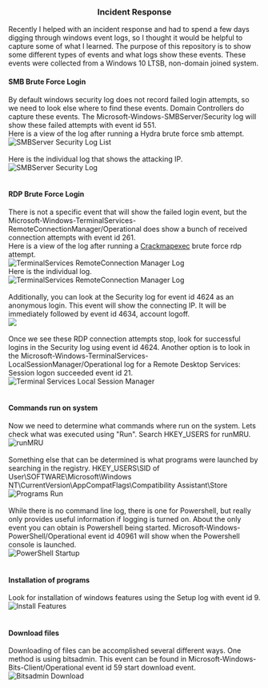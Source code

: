 ### <center> Incident Response </center>
Recently I helped with an incident response and had to spend a few days digging through windows event logs, so I thought it would be helpful to capture some of what I learned.  The purpose of this repository is to show some different types of events and what logs show these events.  These events were collected from a Windows 10 LTSB, non-domain joined system.


#### SMB Brute Force Login
By default windows security log does not record failed login attempts, so we need to look else where to find these events.  Domain Controllers do capture these events.  The Microsoft-Windows-SMBServer/Security log will show these failed attempts with event id 551.</br>
Here is a view of the log after running a Hydra brute force smb attempt.</br>
![](https://github.com/defendthehoneypot/incidentresponse/blob/master/images/smbserver-security-log-list.png "SMBServer Security Log List")</br>
</br>
Here is the individual log that shows the attacking IP.</br>
![](https://github.com/defendthehoneypot/incidentresponse/blob/master/images/smbserver-security-log.png "SMBServer Security Log")</br>
</br>
#### RDP Brute Force Login
There is not a specific event that will show the failed login event, but the Microsoft-Windows-TerminalServices-RemoteConnectionManager/Operational does show a bunch of received connection attempts with event id 261.</br>
Here is a view of the log after running a [Crackmapexec](https://github.com/byt3bl33d3r/CrackMapExec/wiki/Using-Credentials) brute force rdp attempt.</br>
![](https://github.com/defendthehoneypot/incidentresponse/blob/master/images/terminal-services-remote-connection-manager-list.png "TerminalServices RemoteConnection Manager Log")</br>
Here is the individual log.</br>
![](https://github.com/defendthehoneypot/incidentresponse/blob/master/images/terminal-services-remote-connection-manager.png "TerminalServices RemoteConnection Manager Log")</br>
</br>
Additionally, you can look at the Security log for event id 4624 as an anonymous login.  This event will show the connecting IP.  It will be immediately followed by event id 4634, account logoff.</br>
![](https://github.com/defendthehoneypot/incidentresponse/blob/master/images/security-4624-anonymous.png)</br>
</br>
Once we see these RDP connection attempts stop, look for successful logins in the Security log using event id 4624.  Another option is to look in the Microsoft-Windows-TerminalServices-LocalSessionManager/Operational log for a Remote Desktop Services: Session logon succeeded event id 21.</br>
![](https://github.com/defendthehoneypot/incidentresponse/blob/master/images/terminal-services-localsessionmanager.png "Terminal Services Local Session Manager")</br>
</br>
#### Commands run on system
Now we need to determine what commands where run on the system.  Lets check what was executed using "Run".  Search HKEY_USERS for runMRU.</br>
![](https://github.com/defendthehoneypot/incidentresponse/blob/master/images/registry-runmru.png "runMRU")</br>
</br>
Something else that can be determined is what programs were launched by searching in the registry.  HKEY_USERS\SID of User\SOFTWARE\Microsoft\Windows NT\CurrentVersion\AppCompatFlags\Compatibility Assistant\Store</br>
![](https://github.com/defendthehoneypot/incidentresponse/blob/master/images/programs-run.png "Programs Run")</br>
</br>
While there is no command line log, there is one for Powershell, but really only provides useful information if logging is turned on.  About the only event you can obtain is Powershell being started.  Microsoft-Windows-PowerShell/Operational event id 40961 will show when the Powershell console is launched.</br>
![](https://github.com/defendthehoneypot/incidentresponse/blob/master/images/powershell-startup.png "PowerShell Startup")</br>
</br>
#### Installation of programs
Look for installation of windows features using the Setup log with event id 9.</br>
![](https://github.com/defendthehoneypot/incidentresponse/blob/master/images/install-features-tftp.png "Install Features")</br>
</br>
#### Download files
Downloading of files can be accomplished several different ways.  One method is using bitsadmin.  This event can be found in Microsoft-Windows-Bits-Client/Operational event id 59 start download event.</br>
![](https://github.com/defendthehoneypot/incidentresponse/blob/master/images/bitsadmin-download.png "Bitsadmin Download")</br>
</br>
